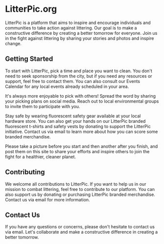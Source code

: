 # LitterPic.org

LitterPic is a platform that aims to inspire and encourage individuals and communities to take action against littering.
Our goal is to make a constructive difference by creating a better tomorrow for everyone. Join us in the fight against
littering by sharing your stories and photos and inspire change.

## Getting Started

To start with LitterPic, pick a time and place you want to clean. You don't need to seek sponsorship from the city, but
if you need any resources or support, feel free to contact them. You can also consult our Events Calendar for any local
events already scheduled in your area.

It's always more enjoyable to pick with others! Spread the word by sharing your picking plans on social media. Reach out
to local environmental groups to invite them to participate with you.

Stay safe by wearing fluorescent safety gear available at your local hardware store. You can also get your hands on our
LitterPic branded fluorescent t-shirts and safety vests by donating to support the LitterPic initiative. Contact us via
email to learn more about how you can score some branded merchandise.

Please take a picture before you start and then another after you finish, and post them on this site to share your
efforts and inspire others to join the fight for a healthier, cleaner planet.

## Contributing

We welcome all contributions to LitterPic. If you want to help us in our mission to combat littering, feel free to
contribute to our platform. You can also support us by donating or purchasing LitterPic branded merchandise. Contact us
via email for more information.

## Contact Us

If you have any questions or concerns, please don't hesitate to contact us via email. Let's collaborate and make a
constructive difference in creating a better tomorrow.
